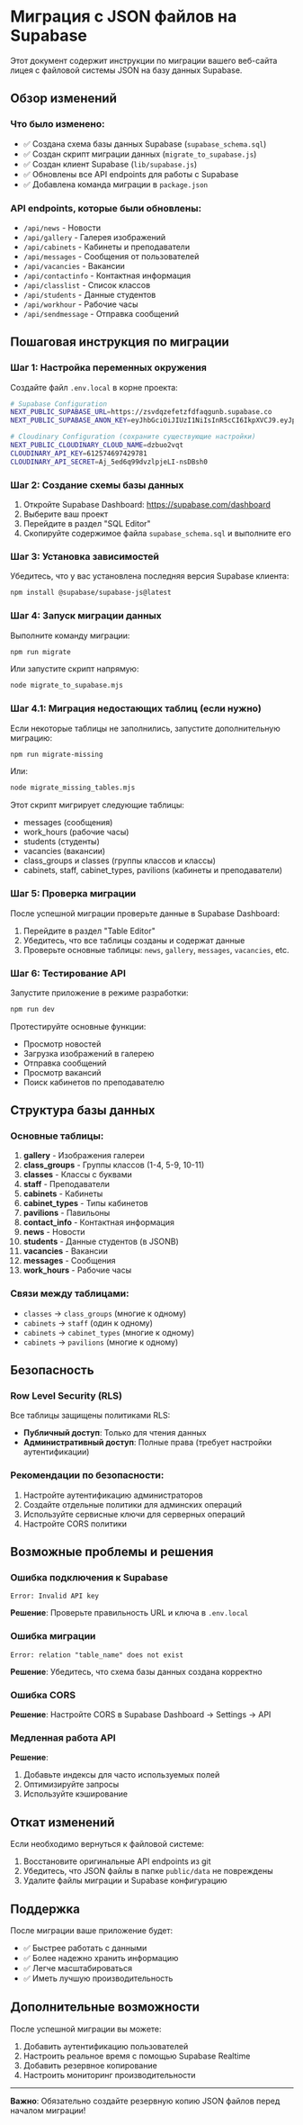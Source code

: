 # Миграция с JSON файлов на Supabase

Этот документ содержит инструкции по миграции вашего веб-сайта лицея с файловой системы JSON на базу данных Supabase.

## Обзор изменений

### Что было изменено:
- ✅ Создана схема базы данных Supabase (`supabase_schema.sql`)
- ✅ Создан скрипт миграции данных (`migrate_to_supabase.js`)
- ✅ Создан клиент Supabase (`lib/supabase.js`)
- ✅ Обновлены все API endpoints для работы с Supabase
- ✅ Добавлена команда миграции в `package.json`

### API endpoints, которые были обновлены:
- `/api/news` - Новости
- `/api/gallery` - Галерея изображений
- `/api/cabinets` - Кабинеты и преподаватели
- `/api/messages` - Сообщения от пользователей
- `/api/vacancies` - Вакансии
- `/api/contactinfo` - Контактная информация
- `/api/classlist` - Список классов
- `/api/students` - Данные студентов
- `/api/workhour` - Рабочие часы
- `/api/sendmessage` - Отправка сообщений

## Пошаговая инструкция по миграции

### Шаг 1: Настройка переменных окружения

Создайте файл `.env.local` в корне проекта:

```bash
# Supabase Configuration
NEXT_PUBLIC_SUPABASE_URL=https://zsvdqzefetzfdfaqgunb.supabase.co
NEXT_PUBLIC_SUPABASE_ANON_KEY=eyJhbGciOiJIUzI1NiIsInR5cCI6IkpXVCJ9.eyJpc3MiOiJzdXBhYmFzZSIsInJlZiI6InpzdmRxemVmZXR6ZmRmYXFndW5iIiwicm9sZSI6ImFub24iLCJpYXQiOjE3NTg3OTk3NDksImV4cCI6MjA3NDM3NTc0OX0.3AJ6iMJmhKLDGhN7BMPDrXGCtJ_nFMGw8b3pZ1eZz4M

# Cloudinary Configuration (сохраните существующие настройки)
NEXT_PUBLIC_CLOUDINARY_CLOUD_NAME=dzbuo2vqt
CLOUDINARY_API_KEY=612574697429781
CLOUDINARY_API_SECRET=Aj_5ed6q99dvzlpjeLI-nsDBsh0
```

### Шаг 2: Создание схемы базы данных

1. Откройте Supabase Dashboard: https://supabase.com/dashboard
2. Выберите ваш проект
3. Перейдите в раздел "SQL Editor"
4. Скопируйте содержимое файла `supabase_schema.sql` и выполните его

### Шаг 3: Установка зависимостей

Убедитесь, что у вас установлена последняя версия Supabase клиента:

```bash
npm install @supabase/supabase-js@latest
```

### Шаг 4: Запуск миграции данных

Выполните команду миграции:

```bash
npm run migrate
```

Или запустите скрипт напрямую:

```bash
node migrate_to_supabase.mjs
```

### Шаг 4.1: Миграция недостающих таблиц (если нужно)

Если некоторые таблицы не заполнились, запустите дополнительную миграцию:

```bash
npm run migrate-missing
```

Или:

```bash
node migrate_missing_tables.mjs
```

Этот скрипт мигрирует следующие таблицы:
- messages (сообщения)
- work_hours (рабочие часы) 
- students (студенты)
- vacancies (вакансии)
- class_groups и classes (группы классов и классы)
- cabinets, staff, cabinet_types, pavilions (кабинеты и преподаватели)

### Шаг 5: Проверка миграции

После успешной миграции проверьте данные в Supabase Dashboard:
1. Перейдите в раздел "Table Editor"
2. Убедитесь, что все таблицы созданы и содержат данные
3. Проверьте основные таблицы: `news`, `gallery`, `messages`, `vacancies`, etc.

### Шаг 6: Тестирование API

Запустите приложение в режиме разработки:

```bash
npm run dev
```

Протестируйте основные функции:
- Просмотр новостей
- Загрузка изображений в галерею
- Отправка сообщений
- Просмотр вакансий
- Поиск кабинетов по преподавателю

## Структура базы данных

### Основные таблицы:

1. **gallery** - Изображения галереи
2. **class_groups** - Группы классов (1-4, 5-9, 10-11)
3. **classes** - Классы с буквами
4. **staff** - Преподаватели
5. **cabinets** - Кабинеты
6. **cabinet_types** - Типы кабинетов
7. **pavilions** - Павильоны
8. **contact_info** - Контактная информация
9. **news** - Новости
10. **students** - Данные студентов (в JSONB)
11. **vacancies** - Вакансии
12. **messages** - Сообщения
13. **work_hours** - Рабочие часы

### Связи между таблицами:
- `classes` → `class_groups` (многие к одному)
- `cabinets` → `staff` (один к одному)
- `cabinets` → `cabinet_types` (многие к одному)
- `cabinets` → `pavilions` (многие к одному)

## Безопасность

### Row Level Security (RLS)
Все таблицы защищены политиками RLS:
- **Публичный доступ**: Только для чтения данных
- **Административный доступ**: Полные права (требует настройки аутентификации)

### Рекомендации по безопасности:
1. Настройте аутентификацию администраторов
2. Создайте отдельные политики для админских операций
3. Используйте сервисные ключи для серверных операций
4. Настройте CORS политики

## Возможные проблемы и решения

### Ошибка подключения к Supabase
```
Error: Invalid API key
```
**Решение**: Проверьте правильность URL и ключа в `.env.local`

### Ошибка миграции
```
Error: relation "table_name" does not exist
```
**Решение**: Убедитесь, что схема базы данных создана корректно

### Ошибка CORS
**Решение**: Настройте CORS в Supabase Dashboard → Settings → API

### Медленная работа API
**Решение**: 
1. Добавьте индексы для часто используемых полей
2. Оптимизируйте запросы
3. Используйте кэширование

## Откат изменений

Если необходимо вернуться к файловой системе:

1. Восстановите оригинальные API endpoints из git
2. Убедитесь, что JSON файлы в папке `public/data` не повреждены
3. Удалите файлы миграции и Supabase конфигурацию

## Поддержка

После миграции ваше приложение будет:
- ✅ Быстрее работать с данными
- ✅ Более надежно хранить информацию
- ✅ Легче масштабироваться
- ✅ Иметь лучшую производительность

## Дополнительные возможности

После успешной миграции вы можете:
1. Добавить аутентификацию пользователей
2. Настроить реальное время с помощью Supabase Realtime
3. Добавить резервное копирование
4. Настроить мониторинг производительности

---

**Важно**: Обязательно создайте резервную копию JSON файлов перед началом миграции!
